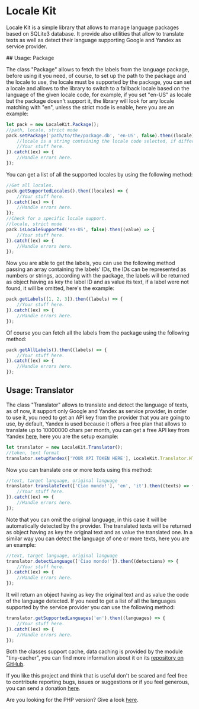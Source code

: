 # Locale Kit

Locale Kit is a simple library that allows to manage language packages based on SQLite3 database. It provide also utilities that allow to translate texts as well as detect their language supporting Google and Yandex as service provider.

## Usage: Package

The class "Package" allows to fetch the labels from the language package, before using it you need, of course, to set up the path to the package and the locale to use, the locale must be supported by the package, you can set a locale and allows to the library to switch to a fallback locale based on the language of the given locale code, for example, if you set "en-US" as locale but the package doesn't support it, the library will look for any locale matching with "en", unless the strict mode is enable, here you are an example:

````javascript
let pack = new LocaleKit.Package();
//path, locale, strict mode
pack.setPackage('path/to/the/package.db', 'en-US', false).then((locale) => {
	//locale is a string containing the locale code selected, if different by the given code, it means that a fallback locale has been picked.
	//Your stuff here.
}).catch((ex) => {
	//Handle errors here.
});
````

You can get a list of all the supported locales by using the following method:

````javascript
//Get all locales.
pack.getSupportedLocales().then((locales) => {
	//Your stuff here.
}).catch((ex) => {
	//Handle errors here.
});
//Check for a specific locale support.
//locale, strict mode
pack.isLocaleSupported('en-US', false).then((value) => {
	//Your stuff here.
}).catch((ex) => {
	//Handle errors here.
});
````

Now you are able to get the labels, you can use the following method passing an array containing the labels' IDs, the IDs can be represented as numbers or strings, according with the package, the labels will be returned as object having as key the label ID and as value its text, if a label were not found, it will be omitted, here's the example:

````javascript
pack.getLabels([1, 2, 3]).then((labels) => {
	//Your stuff here.
}).catch((ex) => {
	//Handle errors here.
});
````

Of course you can fetch all the labels from the package using the following method:

````javascript
pack.getAllLabels().then((labels) => {
	//Your stuff here.
}).catch((ex) => {
	//Handle errors here.
});
````

## Usage: Translator

The class "Translator" allows to translate and detect the language of texts, as of now, it support only Google and Yandex as service provider, in order to use it, you need to get an API key from the provider that you are going to use, by default, Yandex is used because it offers a free plan that allows to translate up to 10000000 chars per month, you can get a free API key from Yandex [here](https://translate.yandex.com/developers), here you are the setup example:

````javascript
let translator = new LocaleKit.Translator();
//token, text format
translator.setupYandex(['YOUR API TOKEN HERE'], LocaleKit.Translator.HTML);
````

Now you can translate one or more texts using this method:

````javascript
//text, target language, original language
translator.translateText(['Ciao mondo!'], 'en', 'it').then((texts) => {
	//Your stuff here.
}).catch((ex) => {
	//Handle errors here.
});
````

Note that you can omit the original language, in this case it will be automatically detected by the provider. The translated texts will be returned as object having as key the original text and as value the translated one. In a similar way you can detect the language of one or more texts, here you are an example:

````javascript
//text, target language, original language
translator.detectLanguage(['Ciao mondo!']).then((detections) => {
	//Your stuff here.
}).catch((ex) => {
	//Handle errors here.
});
````

It will return an object having as key the original text and as value the code of the language detected. If you need to get a list of all the languages supported by the service provider you can use the following method:

````javascript
translator.getSupportedLanguages('en').then((languages) => {
	//Your stuff here.
}).catch((ex) => {
	//Handle errors here.
});
````

Both the classes support cache, data caching is provided by the module "tiny-cacher", you can find more information about it on its [repository on GitHub](https://github.com/RyanJ93/tiny-cacher).

If you like this project and think that is useful don't be scared and feel free to contribute reporting bugs, issues or suggestions or if you feel generous, you can send a donation [here](https://www.enricosola.com/about#donations).

Are you looking for the PHP version? Give a look [here](https://github.com/RyanJ93/php-locale-kit).